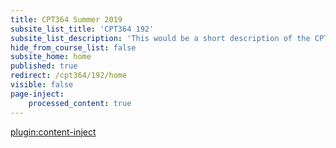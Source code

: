 ```yaml
---
title: CPT364 Summer 2019
subsite_list_title: 'CPT364 192'
subsite_list_description: 'This would be a short description of the CPT364 Summer 2019 course.'
hide_from_course_list: false
subsite_home: home
published: true
redirect: /cpt364/192/home
visible: false
page-inject:
    processed_content: true
---
```


[plugin:content-inject](/cpt364/192/home/_important-reminders)
